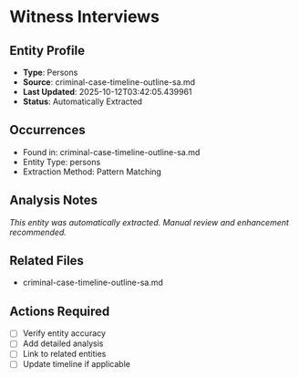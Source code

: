 # Witness Interviews

## Entity Profile
- **Type**: Persons
- **Source**: criminal-case-timeline-outline-sa.md
- **Last Updated**: 2025-10-12T03:42:05.439961
- **Status**: Automatically Extracted

## Occurrences
- Found in: criminal-case-timeline-outline-sa.md
- Entity Type: persons
- Extraction Method: Pattern Matching

## Analysis Notes
*This entity was automatically extracted. Manual review and enhancement recommended.*

## Related Files
- criminal-case-timeline-outline-sa.md

## Actions Required
- [ ] Verify entity accuracy
- [ ] Add detailed analysis
- [ ] Link to related entities
- [ ] Update timeline if applicable
